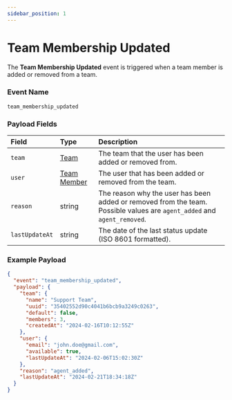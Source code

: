 ```yaml
---
sidebar_position: 1
---
```


# Team Membership Updated

The **Team Membership Updated** event is triggered when a team member is added or removed from a team.

### Event Name

`team_membership_updated`

### Payload Fields

| Field          | Type                                          | Description                                                                                                             |
| :------------- | :-------------------------------------------- | :---------------------------------------------------------------------------------------------------------------------- |
| `team`         | [Team](../../object_types/team)               | The team that the user has been added or removed from.                                                                  |
| `user`         | [Team Member](../../object_types/team_member) | The user that has been added or removed from the team.                                                                  |
| `reason`       | string                                        | The reason why the user has been added or removed from the team. Possible values are `agent_added` and `agent_removed`. |
| `lastUpdateAt` | string                                        | The date of the last status update (ISO 8601 formatted).                                                                |

### Example Payload

```json
{
  "event": "team_membership_updated",
  "payload": {
    "team": {
      "name": "Support Team",
      "uuid": "35402552d90c4041b6bcb9a3249c0263",
      "default": false,
      "members": 3,
      "createdAt": "2024-02-16T10:12:55Z"
    },
    "user": {
      "email": "john.doe@gmail.com",
      "available": true,
      "lastUpdateAt": "2024-02-06T15:02:30Z"
    },
    "reason": "agent_added",
    "lastUpdateAt": "2024-02-21T18:34:18Z"
  }
}
```